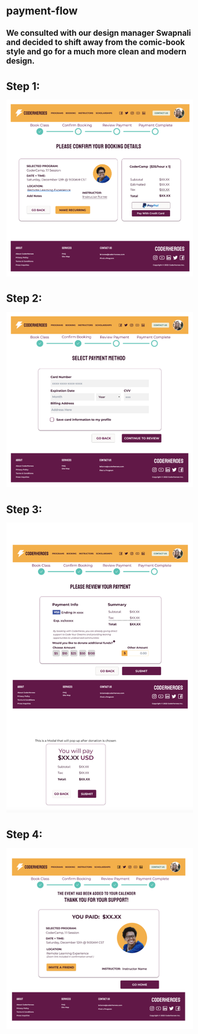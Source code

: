 # payment-flow

<h2>We consulted with our design manager Swapnali and decided to shift away from the comic-book style and go for a much more clean and modern design.</h2>

# Step 1:

<img src="../figma-designs/payment-flow/Payment Flow Step 1.png"></img>

# Step 2:

<img src="../figma-designs/payment-flow/Payment Flow Step 2.png"></img>

# Step 3:

<img src="../figma-designs/payment-flow/Payment Flow Step 3.png"></img>

# Step 4:

<img src="../figma-designs/payment-flow/Payment Flow Step 4.png"></img>
